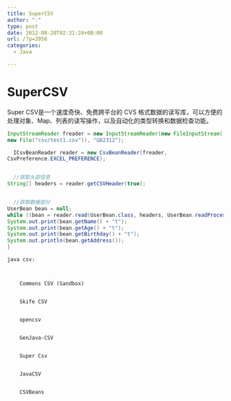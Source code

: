 ```yaml
---
title: SuperCSV
author: "-"
type: post
date: 2012-08-28T02:31:24+00:00
url: /?p=3956
categories:
  - Java

---
```

# SuperCSV



  Super CSV是一个速度奇快、免费跨平台的 CVS 格式数据的读写库，可以方便的处理对象、Map、列表的读写操作，以及自动化的类型转换和数据检查功能。

  ```java
 InputStreamReader freader = new InputStreamReader(new FileInputStream(
 new File("csv/test1.csv")), "GB2312"); 
  
    ICsvBeanReader reader = new CsvBeanReader(freader,
 CsvPreference.EXCEL_PREFERENCE);
  
  
    //获取头部信息
 String[] headers = reader.getCSVHeader(true);
  
  
    //获取数据部分
 UserBean bean = null;
 while ((bean = reader.read(UserBean.class, headers, UserBean.readProcessors)) != null) {
 System.out.print(bean.getName() + "t");
 System.out.print(bean.getAge() + "t");
 System.out.print(bean.getBirthday() + "t");
 System.out.println(bean.getAddress());
 }
 ```
  
  
    java csv: 
    
    
      
        Commons CSV (Sandbox)
      
      
        Skife CSV
      
      
        opencsv
      
      
        GenJava-CSV
      
      
        Super Csv
      
      
        JavaCSV
      
      
        CSVBeans
      
    
